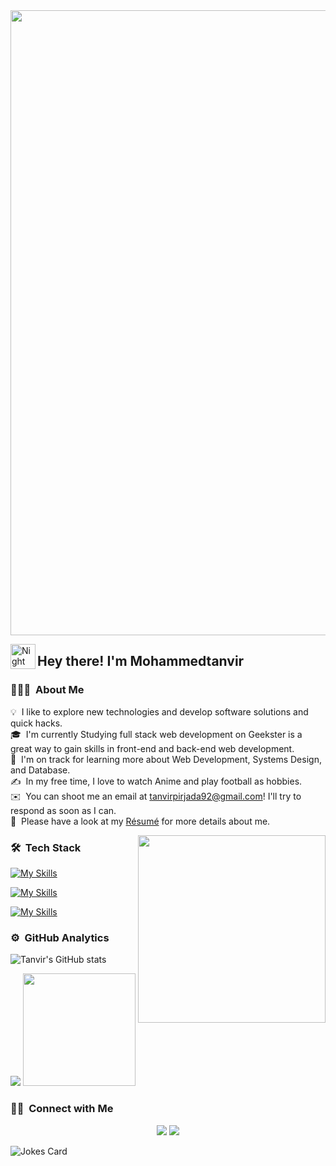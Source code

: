 
<img src="https://media.giphy.com/media/OWgDiFQbtizpdLewE5/giphy.gif" width="1000"> 

<img alt="Night Coding" src="./assets/Hand%20Wave.gif" width='40' align="left"/><h2>Hey there! I'm Mohammedtanvir</h2>

<!-- ## 👋 &nbsp;Hey there! I'm Mohammedtanvir -->

### 👨🏻‍💻 &nbsp;About Me

💡 &nbsp;I like to explore new technologies and develop software solutions and quick hacks.\
🎓 &nbsp;I'm currently Studying full stack web development on Geekster is a great way to gain skills in front-end and back-end web development.\
🌱 &nbsp;I'm on track for learning more about Web Development, Systems Design, and Database.\
✍️ &nbsp;In my free time, I love to watch Anime and play football as hobbies.\
✉️ &nbsp;You can shoot me an email at tanvirpirjada92@gmail.com! I'll try to respond as soon as I can.\
📄 &nbsp;Please have a look at my [Résumé](https://drive.google.com/file/d/1rshXVVrbhXUK1x1MHNAEt0ijbP9v252y/view?usp=sharing) for more details about me.

<img src="https://media.giphy.com/media/i4MAH84pqe2m2aVojc/giphy.gif" width="300" align="right">

### 🛠 &nbsp;Tech Stack

[![My Skills](https://skillicons.dev/icons?i=java,git)](https://skillicons.dev)

[![My Skills](https://skillicons.dev/icons?i=github,vscode)](https://skillicons.dev)

[![My Skills](https://skillicons.dev/icons?i=mysql,maven)](https://skillicons.dev)

### ⚙️ &nbsp;GitHub Analytics

<p align="center">
  
![Tanvir's GitHub stats](https://github-readme-stats.vercel.app/api?username=Tanvirpirjada&show_icons=true&theme=tokyonight)
  
 
   <img src="https://streak-stats.demolab.com?user=DenverCoder1&theme=tokyonight" />

  
  <img height="180em" src="https://github-readme-stats-eight-theta.vercel.app/api/top-langs/?username=Tanvirpirjada&layout=compact&langs_count=8&theme=tokyonight"/>
</a>
</p>

### 🤝🏻 &nbsp;Connect with Me

<p align="center">
<a href="https://www.linkedin.com/in/mohammed-tanvir/"><img src="https://img.shields.io/badge/-Mohammed%20Tanvir-0077B5?style=flat&logo=Linkedin&logoColor=white"/></a>
<a href="mailto:tanvirpirjada@gmail.com"><img src="https://img.shields.io/badge/-tanvirpirjada@gmail.com-D14836?style=flat&logo=Gmail&logoColor=white"/></a>
</p>


![Jokes Card](https://readme-jokes.vercel.app/api)
